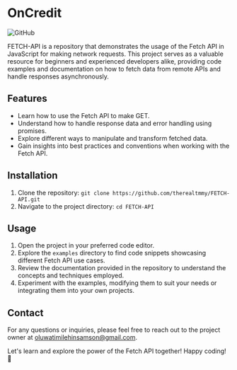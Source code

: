 # OnCredit

![GitHub](https://img.shields.io/github/license/therealtmmy/OnCredit)

FETCH-API is a repository that demonstrates the usage of the Fetch API in JavaScript for making network requests. This project serves as a valuable resource for beginners and experienced developers alike, providing code examples and documentation on how to fetch data from remote APIs and handle responses asynchronously.

## Features

- Learn how to use the Fetch API to make GET.
- Understand how to handle response data and error handling using promises.
- Explore different ways to manipulate and transform fetched data.
- Gain insights into best practices and conventions when working with the Fetch API.

## Installation

1. Clone the repository: `git clone https://github.com/therealtmmy/FETCH-API.git`
2. Navigate to the project directory: `cd FETCH-API`

## Usage

1. Open the project in your preferred code editor.
2. Explore the `examples` directory to find code snippets showcasing different Fetch API use cases.
3. Review the documentation provided in the repository to understand the concepts and techniques employed.
4. Experiment with the examples, modifying them to suit your needs or integrating them into your own projects.

## Contact

For any questions or inquiries, please feel free to reach out to the project owner at oluwatimilehinsamson@gmail.com.

Let's learn and explore the power of the Fetch API together! Happy coding! 🚀
